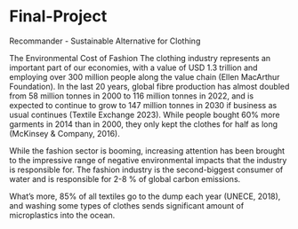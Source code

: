 # Final-Project
Recommander - Sustainable Alternative for Clothing 

The Environmental Cost of Fashion
The clothing industry represents an important part of our economies, with a value of  USD 1.3 trillion and employing over 300 million people along the value chain (Ellen MacArthur Foundation). In the last 20 years, global fibre production has almost doubled from 58 million tonnes in 2000 to 116 million tonnes in 2022, and is expected to continue to grow to 147 million tonnes in 2030 if business as usual continues (Textile Exchange 2023). While people bought 60% more garments in 2014 than in 2000, they only kept the clothes for half as long (McKinsey & Company, 2016).

While the fashion sector is booming, increasing attention has been brought to the impressive range of negative environmental impacts that the industry is responsible for. The fashion industry is the second-biggest consumer of water and is responsible for 2-8 % of global carbon emissions.

What’s more, 85% of all textiles go to the dump each year (UNECE, 2018), and washing some types of clothes sends significant amount of microplastics into the ocean.
